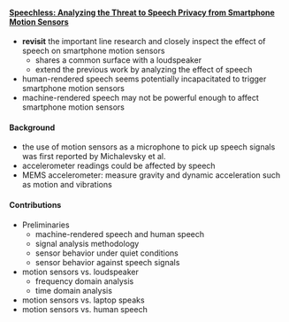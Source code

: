 #### [Speechless: Analyzing the Threat to Speech Privacy from Smartphone Motion Sensors](https://ieeexplore.ieee.org/stamp/stamp.jsp?tp=&arnumber=8418650)

- **revisit** the important line research and closely inspect the effect of speech on smartphone motion sensors
  - shares a common surface with a loudspeaker
  - extend the previous work by analyzing the effect of speech
- human-rendered speech seems potentially incapacitated to trigger smartphone motion sensors
- machine-rendered speech may not be powerful enough to affect smartphone motion sensors

#### Background

- the use of motion sensors as a microphone to pick up speech signals was first reported by Michalevsky et al.
- accelerometer readings could be affected by speech
- MEMS accelerometer: measure gravity and dynamic acceleration such as motion and vibrations

#### Contributions

- Preliminaries
  - machine-rendered speech and human speech
  - signal analysis methodology
  - sensor behavior under quiet conditions
  - sensor behavior against speech signals
- motion sensors vs. loudspeaker
  - frequency domain analysis
  - time domain analysis
- motion sensors vs. laptop speaks
- motion sensors vs. human speech

